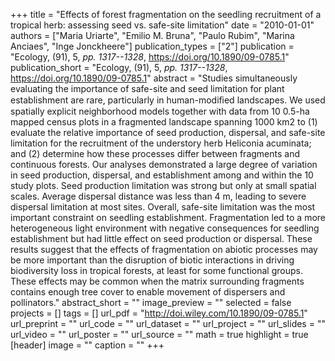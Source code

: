 +++
title = "Effects of forest fragmentation on the seedling recruitment of a tropical herb: assessing seed vs. safe-site limitation"
date = "2010-01-01"
authors = ["Maria Uriarte", "Emilio M. Bruna", "Paulo Rubim", "Marina Anciaes", "Inge Jonckheere"]
publication_types = ["2"]
publication = "Ecology, (91), 5, _pp. 1317--1328_, https://doi.org/10.1890/09-0785.1"
publication_short = "Ecology, (91), 5, _pp. 1317--1328_, https://doi.org/10.1890/09-0785.1"
abstract = "Studies simultaneously evaluating the importance of safe-site and seed limitation for plant establishment are rare, particularly in human-modiﬁed landscapes. We used spatially explicit neighborhood models together with data from 10 0.5-ha mapped census plots in a fragmented landscape spanning 1000 km2 to (1) evaluate the relative importance of seed production, dispersal, and safe-site limitation for the recruitment of the understory herb Heliconia acuminata; and (2) determine how these processes differ between fragments and continuous forests. Our analyses demonstrated a large degree of variation in seed production, dispersal, and establishment among and within the 10 study plots. Seed production limitation was strong but only at small spatial scales. Average dispersal distance was less than 4 m, leading to severe dispersal limitation at most sites. Overall, safe-site limitation was the most important constraint on seedling establishment. Fragmentation led to a more heterogeneous light environment with negative consequences for seedling establishment but had little effect on seed production or dispersal. These results suggest that the effects of fragmentation on abiotic processes may be more important than the disruption of biotic interactions in driving biodiversity loss in tropical forests, at least for some functional groups. These effects may be common when the matrix surrounding fragments contains enough tree cover to enable movement of dispersers and pollinators."
abstract_short = ""
image_preview = ""
selected = false
projects = []
tags = []
url_pdf = "http://doi.wiley.com/10.1890/09-0785.1"
url_preprint = ""
url_code = ""
url_dataset = ""
url_project = ""
url_slides = ""
url_video = ""
url_poster = ""
url_source = ""
math = true
highlight = true
[header]
image = ""
caption = ""
+++
